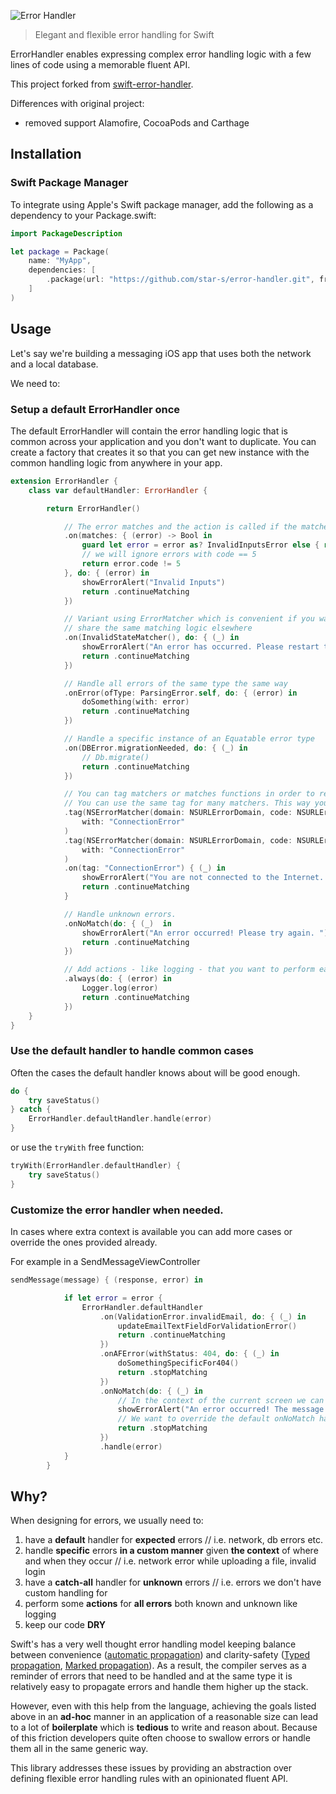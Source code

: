 ![Error Handler](https://github.com/Workable/swift-error-handler/blob/master/ErrorHandler.png)

> Elegant and flexible error handling for Swift

ErrorHandler enables expressing complex error handling logic with a few lines of code using a memorable fluent API.

This project forked from [swift-error-handler](https://github.com/Workable/swift-error-handler).

Differences with original project:

- removed support Alamofire, CocoaPods and Carthage

## Installation

### Swift Package Manager

To integrate using Apple's Swift package manager, add the following as a dependency to your Package.swift:

```swift
import PackageDescription

let package = Package(
    name: "MyApp",
    dependencies: [
        .package(url: "https://github.com/star-s/error-handler.git", from: "0.1")
    ]
)
```


## Usage

Let's say we're building a messaging iOS app that uses both the network and a local database.

We need to:

### Setup a default ErrorHandler once

The default ErrorHandler will contain the error handling logic that is common across your application and you don't want to duplicate. You can create a factory that creates it so that you can get new instance with the common handling logic from anywhere in your app.

```swift
extension ErrorHandler {
    class var defaultHandler: ErrorHandler {

        return ErrorHandler()

            // Τhe error matches and the action is called if the matches closure returns true
            .on(matches: { (error) -> Bool in
                guard let error = error as? InvalidInputsError else { return false }
                // we will ignore errors with code == 5
                return error.code != 5
            }, do: { (error) in
                showErrorAlert("Invalid Inputs")
                return .continueMatching
            })

            // Variant using ErrorMatcher which is convenient if you want to
            // share the same matching logic elsewhere
            .on(InvalidStateMatcher(), do: { (_) in
                showErrorAlert("An error has occurred. Please restart the app.")
                return .continueMatching
            })

            // Handle all errors of the same type the same way
            .onError(ofType: ParsingError.self, do: { (error) in
                doSomething(with: error)
                return .continueMatching
            })

            // Handle a specific instance of an Equatable error type
            .on(DBError.migrationNeeded, do: { (_) in
                // Db.migrate()
                return .continueMatching
            })

            // You can tag matchers or matches functions in order to reuse them with a more memorable alias.
            // You can use the same tag for many matchers. This way you can group them and handle their errors together.
            .tag(NSErrorMatcher(domain: NSURLErrorDomain, code: NSURLErrorNetworkConnectionLost),
                with: "ConnectionError"
            )
            .tag(NSErrorMatcher(domain: NSURLErrorDomain, code: NSURLErrorNotConnectedToInternet),
                with: "ConnectionError"
            )
            .on(tag: "ConnectionError") { (_) in
                showErrorAlert("You are not connected to the Internet. Please check your connection and retry.")
                return .continueMatching
            }

            // Handle unknown errors.
            .onNoMatch(do: { (_)  in
                showErrorAlert("An error occurred! Please try again. ")
                return .continueMatching
            })

            // Add actions - like logging - that you want to perform each time - whether the error was matched or not
            .always(do: { (error) in
                Logger.log(error)
                return .continueMatching
            })
    }
}
```
### Use the default handler to handle common cases

Often the cases the default handler knows about will be good enough.

```swift
do {
    try saveStatus()
} catch {
    ErrorHandler.defaultHandler.handle(error)
}
```

or use the `tryWith` free function:

```swift
tryWith(ErrorHandler.defaultHandler) {
    try saveStatus()
}
```
### Customize the error handler when needed.

In cases where extra context is available you can add more cases or override the ones provided already.

For example in a SendMessageViewController

```swift
sendMessage(message) { (response, error) in

            if let error = error {
                ErrorHandler.defaultHandler
                    .on(ValidationError.invalidEmail, do: { (_) in
                        updateEmailTextFieldForValidationError()
                        return .continueMatching
                    })
                    .onAFError(withStatus: 404, do: { (_) in
                        doSomethingSpecificFor404()
                        return .stopMatching
                    })
                    .onNoMatch(do: { (_) in
                        // In the context of the current screen we can provide a better message.
                        showErrorAlert("An error occurred! The message has not been sent.")
                        // We want to override the default onNoMatch handling so we stop searching for other matches.
                        return .stopMatching
                    })
                    .handle(error)
            }
        }
```


## Why?

When designing for errors, we usually need to:

1. have a **default** handler for **expected** errors
   // i.e. network, db errors etc.
2. handle **specific** errors **in a custom manner** given **the context**  of where and when they occur
   // i.e. network error while uploading a file, invalid login
3. have a **catch-all** handler for **unknown** errors
   // i.e. errors we don't have custom handling for
4. perform some **actions** for **all errors** both known and unknown like logging
5. keep our code **DRY**

Swift's has a very well thought error handling model keeping balance between convenience ([automatic propagation](https://github.com/apple/swift/blob/main/docs/ErrorHandlingRationale.rst#automatic-propagation)) and clarity-safety ([Typed propagation](https://github.com/apple/swift/blob/main/docs/ErrorHandlingRationale.rst#id3), [Marked propagation](https://github.com/apple/swift/blob/main/docs/ErrorHandlingRationale.rst#id4)). As a result, the compiler serves as a reminder of errors that need to be handled and at the same type it is relatively easy to propagate errors and handle them higher up the stack.

However, even with this help from the language, achieving the goals listed above in an **ad-hoc** manner in an application of a reasonable size can lead to a lot of **boilerplate** which is **tedious** to write and reason about. Because of this friction developers quite often choose to swallow errors or handle them all in the same generic way.

This library addresses these issues by providing an abstraction over defining flexible error handling rules with an opinionated fluent API.
